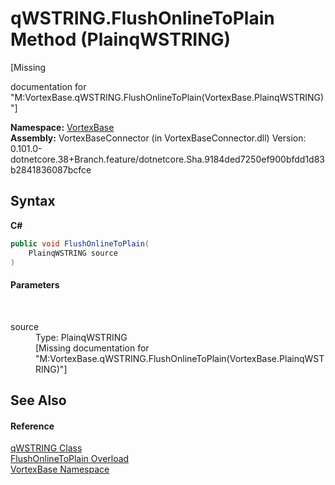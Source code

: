# qWSTRING.FlushOnlineToPlain Method (PlainqWSTRING)
 

\[Missing <summary> documentation for "M:VortexBase.qWSTRING.FlushOnlineToPlain(VortexBase.PlainqWSTRING)"\]

**Namespace:**&nbsp;<a href="N_VortexBase.md">VortexBase</a><br />**Assembly:**&nbsp;VortexBaseConnector (in VortexBaseConnector.dll) Version: 0.101.0-dotnetcore.38+Branch.feature/dotnetcore.Sha.9184ded7250ef900bfdd1d83b2841836087bcfce

## Syntax

**C#**<br />
``` C#
public void FlushOnlineToPlain(
	PlainqWSTRING source
)
```


#### Parameters
&nbsp;<dl><dt>source</dt><dd>Type: PlainqWSTRING<br />\[Missing <param name="source"/> documentation for "M:VortexBase.qWSTRING.FlushOnlineToPlain(VortexBase.PlainqWSTRING)"\]</dd></dl>

## See Also


#### Reference
<a href="T_VortexBase_qWSTRING.md">qWSTRING Class</a><br /><a href="Overload_VortexBase_qWSTRING_FlushOnlineToPlain.md">FlushOnlineToPlain Overload</a><br /><a href="N_VortexBase.md">VortexBase Namespace</a><br />
